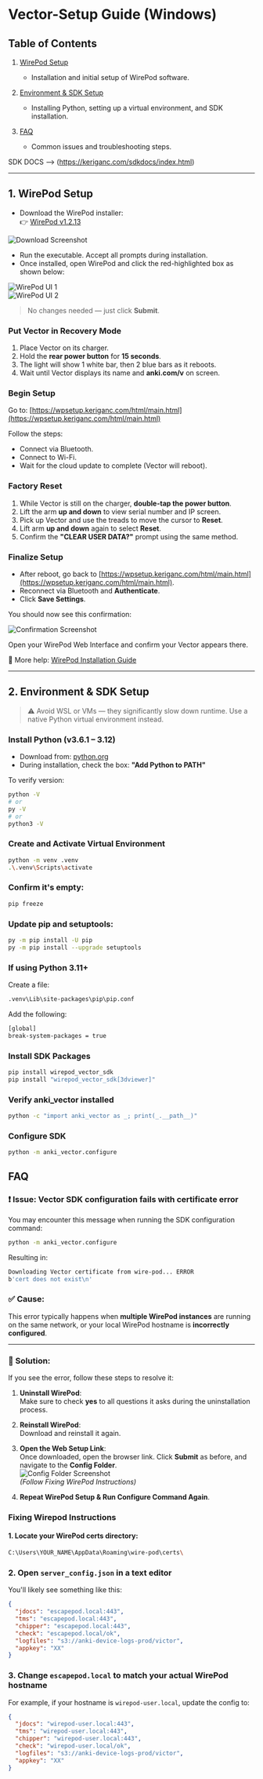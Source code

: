 # Vector-Setup Guide (Windows)

## Table of Contents

1. [WirePod Setup](#1-wirepod-setup)  
   - Installation and initial setup of WirePod software.

2. [Environment & SDK Setup](#2-environment--sdk-setup)  
   - Installing Python, setting up a virtual environment, and SDK installation.


3. [FAQ](#faq)  
   - Common issues and troubleshooting steps.

SDK DOCS -->  (https://keriganc.com/sdkdocs/index.html)

---

## 1. WirePod Setup 

- Download the WirePod installer:  
  👉 [WirePod v1.2.13](https://github.com/kercre123/WirePod/releases/tag/v1.2.13)

![Download Screenshot](https://github.com/user-attachments/assets/59bebef5-eb0c-46d4-95c8-2f9085f5b81d)

- Run the executable. Accept all prompts during installation.
- Once installed, open WirePod and click the red-highlighted box as shown below:

![WirePod UI 1](https://github.com/user-attachments/assets/5170316f-62ac-4381-beb5-fc4862a0bfc8)  
![WirePod UI 2](https://github.com/user-attachments/assets/e69427b7-8936-4c75-a112-6f330931c9b8)

> No changes needed — just click **Submit**.

### Put Vector in Recovery Mode
1. Place Vector on its charger.
2. Hold the **rear power button** for **15 seconds**.
3. The light will show 1 white bar, then 2 blue bars as it reboots.
4. Wait until Vector displays its name and **anki.com/v** on screen.

### Begin Setup
Go to: [https://wpsetup.keriganc.com/html/main.html](https://wpsetup.keriganc.com/html/main.html)

Follow the steps:
- Connect via Bluetooth.
- Connect to Wi-Fi.
- Wait for the cloud update to complete (Vector will reboot).

### Factory Reset
1. While Vector is still on the charger, **double-tap the power button**.
2. Lift the arm **up and down** to view serial number and IP screen.
3. Pick up Vector and use the treads to move the cursor to **Reset**.
4. Lift arm **up and down** again to select **Reset**.
5. Confirm the **"CLEAR USER DATA?"** prompt using the same method.

### Finalize Setup
- After reboot, go back to [https://wpsetup.keriganc.com/html/main.html](https://wpsetup.keriganc.com/html/main.html).
- Reconnect via Bluetooth and **Authenticate**.
- Click **Save Settings**.

You should now see this confirmation:

![Confirmation Screenshot](https://github.com/user-attachments/assets/644eb705-e8a2-40ac-839a-3757ea3fcd3a)

Open your WirePod Web Interface and confirm your Vector appears there.

📘 More help: [WirePod Installation Guide](https://github.com/kercre123/wire-pod/wiki/Installation)

---

## 2. Environment & SDK Setup

> ⚠️ Avoid WSL or VMs — they significantly slow down runtime. Use a native Python virtual environment instead.

### Install Python (v3.6.1 – 3.12)
- Download from: [python.org](https://www.python.org/)
- During installation, check the box: **"Add Python to PATH"**

To verify version:
```bash
python -V
# or
py -V
# or
python3 -V
```

### Create and Activate Virtual Environment
```bash
python -m venv .venv
.\.venv\Scripts\activate
```
### Confirm it's empty:
```bash
pip freeze
```
### Update pip and setuptools:
```bash
py -m pip install -U pip
py -m pip install --upgrade setuptools
```
### If using Python 3.11+
Create a file:
```bash
.venv\Lib\site-packages\pip\pip.conf
```
Add the following:
```bash
[global]
break-system-packages = true
```
### Install SDK Packages
```bash
pip install wirepod_vector_sdk
pip install "wirepod_vector_sdk[3dviewer]"
```

### Verify anki_vector installed
```bash
python -c "import anki_vector as _; print(_.__path__)"
```

### Configure SDK 
```bash
python -m anki_vector.configure
```


## FAQ

### ❗ Issue: Vector SDK configuration fails with certificate error

You may encounter this message when running the SDK configuration command:

```bash
python -m anki_vector.configure
```

Resulting in:
```bash
Downloading Vector certificate from wire-pod... ERROR
b'cert does not exist\n'
```

### ✅ Cause:
This error typically happens when **multiple WirePod instances** are running on the same network, or your local WirePod hostname is **incorrectly configured**.

---

### 🔧 Solution:
If you see the error, follow these steps to resolve it:

1. **Uninstall WirePod**:  
   Make sure to check **yes** to all questions it asks during the uninstallation process.

2. **Reinstall WirePod**:  
   Download and reinstall it again.

3. **Open the Web Setup Link**:  
   Once downloaded, open the browser link. Click **Submit** as before, and navigate to the **Config Folder**.  
   ![Config Folder Screenshot](https://github.com/user-attachments/assets/9965b009-fc46-43e2-8c0c-92ac9a5ea60d)  
   *(Follow Fixing WirePod Instructions)*

4. **Repeat WirePod Setup & Run Configure Command Again**.


### Fixing Wirepod Instructions

#### 1. Locate your WirePod certs directory:
```bash
C:\Users\YOUR_NAME\AppData\Roaming\wire-pod\certs\
```


### 2. Open `server_config.json` in a text editor

You'll likely see something like this:

```json
{
  "jdocs": "escapepod.local:443",
  "tms": "escapepod.local:443",
  "chipper": "escapepod.local:443",
  "check": "escapepod.local/ok",
  "logfiles": "s3://anki-device-logs-prod/victor",
  "appkey": "XX"
}
```
### 3. Change `escapepod.local` to match your actual WirePod hostname

For example, if your hostname is `wirepod-user.local`, update the config to:

```json
{
  "jdocs": "wirepod-user.local:443",
  "tms": "wirepod-user.local:443",
  "chipper": "wirepod-user.local:443",
  "check": "wirepod-user.local/ok",
  "logfiles": "s3://anki-device-logs-prod/victor",
  "appkey": "XX"
}
```









